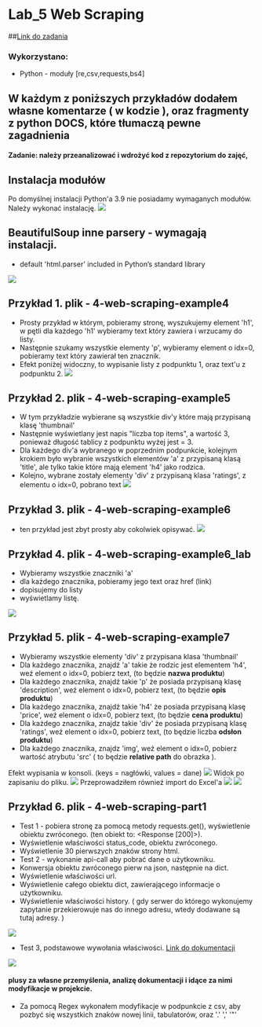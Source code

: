 # Lab_5 Web Scraping
##[Link do zadania](https://zacniewski.gitlab.io/teaching/2020-internet-apps/)
 
### Wykorzystano:
* Python - moduły [re,csv,requests,bs4]
 
## W każdym z poniższych przykładów dodałem własne komentarze ( w kodzie ), oraz fragmenty z python DOCS, które tłumaczą pewne zagadnienia
 
#### Zadanie: należy przeanalizować i wdrożyć kod z repozytorium do zajęć,
 
## Instalacja modułów
Po domyślnej instalacji Python'a 3.9 nie posiadamy wymaganych modułów. Należy wykonać instalację.
![](md_files/module_installation.png) 
 
## BeautifulSoup inne parsery - wymagają instalacji.
* default 'html.parser' included in Python’s standard library
 
![](md_files/parser_lib.png) 
 
## Przykład 1. plik - 4-web-scraping-example4
* Prosty przykład w którym, pobieramy stronę, wyszukujemy element 'h1', w pętli dla każdego 'h1' wybieramy text który zawiera i wrzucamy do listy. 
* Następnie szukamy wszystkie elementy 'p', wybieramy element o idx=0, pobieramy text który zawierał ten znacznik.
* Efekt poniżej widoczny, to wypisanie listy z podpunktu 1, oraz text'u z podpunktu 2. 
![](md_files/44.png) 
 
## Przykład 2. plik - 4-web-scraping-example5
* W tym przykładzie wybierane są wszystkie div'y które mają przypisaną klasę 'thumbnail'
* Następnie wyświetlany jest napis "liczba top items", a wartość 3, ponieważ długość tablicy z podpunktu wyżej jest = 3.
* Dla każdego div'a wybranego w poprzednim podpunkcie, kolejnym krokiem było wybranie wszystkich elementów 'a' z przypisaną klasą 'title', ale tylko takie które mają element 'h4' jako rodzica.
* Kolejno, wybrane zostały elementy 'div' z przypisaną klasa 'ratings', z elementu o idx=0, pobrano text
![](md_files/45.png) 
 
## Przykład 3. plik - 4-web-scraping-example6
* ten przykład jest zbyt prosty aby cokolwiek opisywać.
![](md_files/46.png) 
 
## Przykład 4. plik - 4-web-scraping-example6_lab
* Wybieramy wszystkie znaczniki 'a'
* dla każdego znacznika, pobieramy jego text oraz href (link)
* dopisujemy do listy
* wyświetlamy listę.
 
![](md_files/46_lab.png) 
 
## Przykład 5. plik - 4-web-scraping-example7
* Wybieramy wszystkie elementy 'div' z przypisana klasa 'thumbnail'
* Dla każdego znacznika, znajdź 'a' takie że rodzic jest elementem 'h4', weź element o idx=0, pobierz text, (to będzie **nazwa produktu**)
* Dla każdego znacznika, znajdź takie 'p' że posiada przypisaną klasę 'description', weź element o idx=0, pobierz text, (to będzie **opis produktu**)
* Dla każdego znacznika, znajdź takie 'h4' że posiada przypisaną klasę 'price', weź element o idx=0, pobierz text, (to będzie **cena produktu**)
* Dla każdego znacznika, znajdz takie 'div' że posiada przypisaną klasę 'ratings', weź element o idx=0, pobierz text, (to będzie liczba **odsłon produktu**)
* Dla każdego znacznika, znajdz 'img', weź element o idx=0, pobierz wartość atrybutu 'src' ( to będzie **relative path** do obrazka ). 
 
Efekt wypisania w konsoli. (keys = nagłówki, values = dane)
![](md_files/47.png) 
Widok po zapisaniu do pliku.
![](md_files/csv.png) 
Przeprowadziłem równieź import do Excel'a
![](md_files/csv_import.png) 
![](md_files/csv_excel.png) 
 
 
## Przykład 6. plik - 4-web-scraping-part1
* Test 1 - pobiera stronę za pomocą metody requests.get(), wyświetlenie obiektu zwróconego. (ten obiekt to: <Response [200]>).
* Wyświetlenie właściwości status_code, obiektu zwróconego.
* Wyświetlenie 30 pierwszych znaków strony html.
* Test 2 - wykonanie api-call aby pobrać dane o użytkowniku.
* Konwersja obiektu zwróconego pierw na json, następnie na dict.
* Wyświetlenie właściwości url.
* Wyświetlenie całego obiektu dict, zawierającego informacje o użytkowniku.
* Wyświetlenie właściwości history. ( gdy serwer do którego wykonujemy zapytanie przekierowuje nas do innego adresu, wtedy  dodawane są tutaj adresy. )
 
![](md_files/example12.png) 
 
*  Test 3, podstawowe wywołania właściwości. [Link do dokumentacji](https://www.crummy.com/software/BeautifulSoup/bs4/doc/)
 
![](md_files/example3.png) 
 
 
#### plusy za własne przemyślenia, analizę dokumentacji i idące za nimi modyfikacje w projekcie.
* Za pomocą Regex wykonałem  modyfikacje w podpunkcie z csv, aby pozbyć się wszystkich znaków nowej linii, tabulatorów, oraz '.' ',' '"'
 
 


